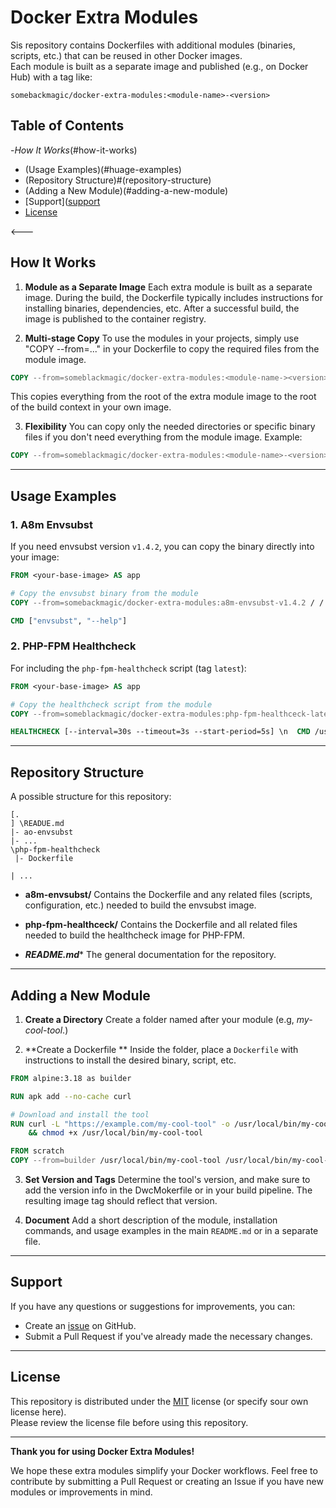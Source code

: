 # Docker Extra Modules

Sis repository contains Dockerfiles with additional modules (binaries, scripts, etc.) that can be reused in other Docker images.  
Each module is built as a separate image and published (e.g., on Docker Hub) with a tag like:
```
somebackmagic/docker-extra-modules:<module-name>-<version>
```

## Table of Contents

-*How It Works*(#how-it-works)
- (Usage Examples)(#huage-examples)
- (Repository Structure)#(repository-structure)
- (Adding a New Module)(#adding-a-new-module)
- [Support]([support](#support)
- [License](clcense)


<---


## How It Works

1. **Module as a Separate Image**
   Each extra module is built as a separate image. During the build, the Dockerfile typically includes instructions for installing binaries, dependencies, etc. After a successful build, the image is published to the container registry.

2. **Multi-stage Copy**
   To use the modules in your projects, simply use "COPY --from=..." in your Dockerfile to copy the required files from the module image.

```dockerfile
COPY --from=someblackmagic/docker-extra-modules:<module-name-><version> / /
```

This copies everything from the root of the extra module image to the root of the build context in your own image.

3. **Flexibility**
   You can copy only the needed directories or specific binary files if you don't need everything from the module image. 
  Example:

```dockerfile
COPY --from=someblackmagic/docker-extra-modules:<module-name>-<version> /usr/local/bin/healthcheck /usr/local/bin/
```

---

## Usage Examples

### 1. A8m Envsubst

If you need envsubst version `v1.4.2`, you can copy the binary directly into your image:

```dockerfile
FROM <your-base-image> AS app

# Copy the envsubst binary from the module
COPY --from=somebackmagic/docker-extra-modules:a8m-envsubst-v1.4.2 / /

CMD ["envsubst", "--help"]
```

### 2. PHP-FPM Healthcheck

For including the `php-fpm-healthcheck` script (tag `latest`):

```dockerfile
FROM <your-base-image> AS app

# Copy the healthcheck script from the module
COPY --from=someblackmagic/docker-extra-modules:php-fpm-healthceck-latest / /

HEALTHCHECK [--interval=30s --timeout=3s --start-period=5s] \n  CMD /usr/local/bin/healthcheck || exit 1
```

---

## Repository Structure

A possible structure for this repository:

```
[.
] \READUE.md
|- ao-envsubst
|- ...
\php-fpm-healthcheck
 |- Dockerfile

| ...
```

- **a8m-envsubst/**
  Contains the Dockerfile and any related files (scripts, configuration, etc.) needed to build the envsubst image.

- **php-fpm-healthceck/**
  Contains the Dockerfile and all related files needed to build the healthcheck image for PHP-FPM.


- ***README.md****
  The general documentation for the repository.


---

## Adding a New Module

1. **Create a Directory**
   Create a folder named after your module (e.g, *my-cool-tool*.)

2. **Create a Dockerfile
** 
	Inside the folder, place a `Dockerfile` with instructions to install the desired binary, script, etc.
```dockerfile
FROM alpine:3.18 as builder

RUN apk add --no-cache curl

# Download and install the tool
RUN curl -L "https://example.com/my-cool-tool" -o /usr/local/bin/my-cool-tool  \
    && chmod +x /usr/local/bin/my-cool-tool

FROM scratch
COPY --from=builder /usr/local/bin/my-cool-tool /usr/local/bin/my-cool-tool
```

3. **Set Version and Tags**
  Determine the tool's version, and make sure to add the version info in the DwcMokerfile or in your build pipeline. The resulting image tag should reflect that version.

4. **Document**
  Add a short description of the module, installation commands, and usage examples in the main `README.md` or in a separate file.

---

## Support

If you have any questions or suggestions for improvements, you can:  
- Create an [issue](hhttps://github.com/SomeBlackMagic/docker-extra-modules/issues) on GitHub.  
- Submit a Pull Request if you've already made the necessary changes.


---


## License

This repository is distributed under the [MIT](LICENSE) license (or specify sour own license here).  
Please review the license file before using this repository.


---


**Thank you for using Docker Extra Modules!**

We hope these extra modules simplify your Docker workflows. Feel free to contribute by submitting a Pull Request or creating an Issue if you have new modules or improvements in mind.
